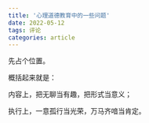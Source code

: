 ```yaml
---
title: '心理道德教育中的一些问题'
date: 2022-05-12
tags: 评论
categories: article
---
```


先占个位置。

概括起来就是：

内容上，把无聊当有趣，把形式当意义；

执行上，一意孤行当光荣，万马齐喑当肯定。
